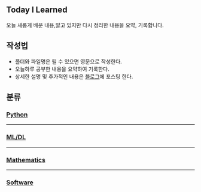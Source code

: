## Today I Learned
오늘 새롭게 배운 내용,알고 있지만 다시 정리한 내용을 요약, 기록합니다.  


## 작성법
- 폴더와 파일명은 될 수 있으면 영문으로 작성한다.
- 오늘하루 공부한 내용을 요약하여 기록한다. 
- 상세한 설명 및 추가적인 내용은 [블로그](https://velog.io/@hangils)에 포스팅 한다. 

## 분류  

### [Python](https://github.com/dangils/TIL/tree/main/Python)

<hr>  

### [ML/DL](https://github.com/dangils/TIL/tree/main/ML-DL) 

<hr>  

### [Mathematics](https://github.com/dangils/TIL/tree/main/Mathematics)
<hr>  

### [Software](https://github.com/dangils/TIL/tree/main/Software)

